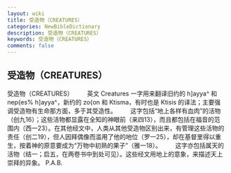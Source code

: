 ```yaml
---
layout: wiki
title: 受造物（CREATURES）
categories: NewBibleDictionary
description: 受造物（CREATURES）
keywords: 受造物（CREATURES）
comments: false
---
```


## 受造物（CREATURES）



受造物（CREATURES）
　　英文 Creatures 一字用来翻译旧约的 h]ayya^ 和 nep{es% h]ayya^，新约的 zo{on 和 Ktisma，有时也是 Ktisis 的译法；主要强调受造物有生命那方面，多于其受造性。
　　这字包括“地上各样有血肉”的活物（创九16）；这些活物都显露在全知的神眼前（来四13），而且都包括在福音的范围内（西一23）。在其他经文中，人类从其他受造物区别出来，有管理这些活物的责任（创二19），但人因拜偶像而滥用了他的地位（罗一25），却在基督里得以重生，按着神的原意要成为“万物中初熟的果子”（雅一18）。
　　这字亦包括属天的活物（结一；启五，在两卷书中到处可见）。这些经文用地上的意象，来描述天上崇拜的异象。
P.A.B.




